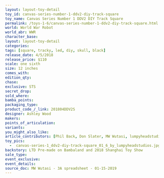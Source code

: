 ```yaml
---
layout: layout-toy-detail 
toy_id: canvas-series-number-1-ddv2-diy-track-square
toy_name: Canvas Series Number 1 DDV2 DIY Track Square
permalink: /toys-1-6/canvas-series-number-1-ddv2-diy-track-square.html
world: World War Robot
world_abr: WWR
character_base: 
layout: layout-toy-detail
categories: 
tags: [square, tracky, led, diy, skull, black]
release_date: 4/5/2018
release_price: $110 
scale: one sixth
size: 12 inches
comes_with: 
edition_qty: 
chase: 
exclusive: STS
secret_drop: 
sold_where: 
bamba_points: 
packaging_type: 
product_code_/_link: 201804DDV2S
designer: Ashley Wood
makers: 
points_of_articulation: 
variants: 
you_might_also_like: 
article_contributors: [Phil Back, Don Slater, MW Wutasi, lumpyheadstudios]
toy_pics: 
  -  canvas-series-1_ddv2-diy-track-square_01_6_by_lumpyheadstudios.jpg
backstory: LTD Pre-made on Bambaland and 2018 Shanghai Toy Show
sale_type: 
event_exclusive: 
event_details: 
source_doc: MW Wutasi - 3A spreadsheet - 01-15-2019
---
```

